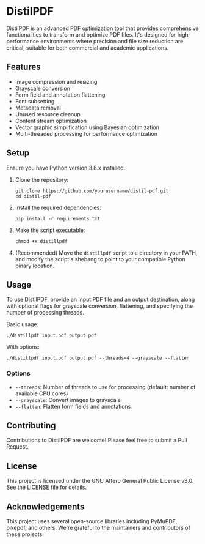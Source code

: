 # DistilPDF

DistilPDF is an advanced PDF optimization tool that provides comprehensive functionalities to transform and optimize PDF files. It's designed for high-performance environments where precision and file size reduction are critical, suitable for both commercial and academic applications.

## Features

- Image compression and resizing
- Grayscale conversion
- Form field and annotation flattening
- Font subsetting
- Metadata removal
- Unused resource cleanup
- Content stream optimization
- Vector graphic simplification using Bayesian optimization
- Multi-threaded processing for performance optimization

## Setup

Ensure you have Python version 3.8.x installed.

1. Clone the repository:
   ```
   git clone https://github.com/yourusername/distil-pdf.git
   cd distil-pdf
   ```

2. Install the required dependencies:
   ```
   pip install -r requirements.txt
   ```

3. Make the script executable:
   ```
   chmod +x distillpdf
   ```

4. (Recommended) Move the `distillpdf` script to a directory in your PATH, and modify the script's shebang to point to your compatible Python binary location.

## Usage

To use DistilPDF, provide an input PDF file and an output destination, along with optional flags for grayscale conversion, flattening, and specifying the number of processing threads.

Basic usage:
```
./distillpdf input.pdf output.pdf
```

With options:
```
./distillpdf input.pdf output.pdf --threads=4 --grayscale --flatten
```

### Options

- `--threads`: Number of threads to use for processing (default: number of available CPU cores)
- `--grayscale`: Convert images to grayscale
- `--flatten`: Flatten form fields and annotations

## Contributing

Contributions to DistilPDF are welcome! Please feel free to submit a Pull Request.

## License

This project is licensed under the GNU Affero General Public License v3.0. See the [LICENSE](LICENSE) file for details.

## Acknowledgements

This project uses several open-source libraries including PyMuPDF, pikepdf, and others. We're grateful to the maintainers and contributors of these projects.
